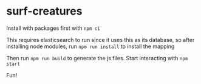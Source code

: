 # surf-creatures

Install with packages first with `npm ci`

This requires elasticsearch to run since it uses this as its database, so after installing node modules, run `npm run install` to install the mapping

Then run `npm run build` to generate the js files. Start interacting with `npm start`

Fun!
